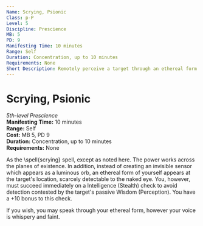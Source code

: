 ```yaml
---
Name: Scrying, Psionic
Class: p-P
Level: 5
Discipline: Prescience
MB: 5
PD: 9
Manifesting Time: 10 minutes
Range: Self
Duration: Concentration, up to 10 minutes
Requirements: None
Short Description: Remotely perceive a target through an ethereal form of yourself
---
```

# Scrying, Psionic
*5th-level Prescience*\
**Manifesting Time:** 10 minutes\
**Range:** Self\
**Cost:** MB 5, PD 9\
**Duration:** Concentration, up to 10 minutes\
**Requirements:** None

As the \spell{scrying} spell, except as noted
here. The power works across the planes of existence. In addition,
instead of creating an invisible sensor which appears as a
luminous orb, an ethereal form of yourself appears at the
target's location, scarcely detectable to the naked eye.
You, however, must succeed immediately on a Intelligence (Stealth)
check to avoid detection contested by the target's passive
Wisdom (Perception). You have a +10 bonus to this check.

If you wish, you may speak through your ethereal form, however
your voice is whispery and faint.
